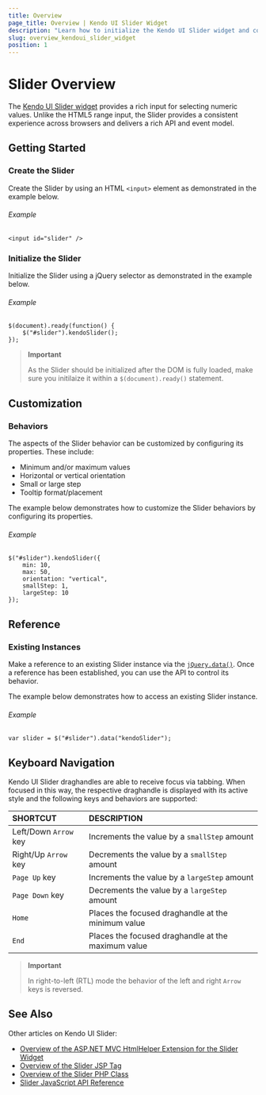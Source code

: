 ```yaml
---
title: Overview
page_title: Overview | Kendo UI Slider Widget
description: "Learn how to initialize the Kendo UI Slider widget and configure its behaviors."
slug: overview_kendoui_slider_widget
position: 1
---
```


# Slider Overview

The [Kendo UI Slider widget](http://demos.telerik.com/kendo-ui/slider) provides a rich input for selecting numeric values. Unlike the HTML5 range input, the Slider provides a consistent experience across browsers and delivers a rich API and event model.

## Getting Started

### Create the Slider

Create the Slider by using an HTML `<input>` element as demonstrated in the example below.

###### Example

    <input id="slider" />

### Initialize the Slider

Initialize the Slider using a jQuery selector as demonstrated in the example below.

###### Example

    $(document).ready(function() {
        $("#slider").kendoSlider();
    });

> **Important**  
>
> As the Slider should be initialized after the DOM is fully loaded, make sure you initilaize it within a `$(document).ready()` statement.

## Customization

### Behaviors

The aspects of the Slider behavior can be customized by configuring its properties. These include:

*   Minimum and/or maximum values
*   Horizontal or vertical orientation
*   Small or large step
*   Tooltip format/placement

The example below demonstrates how to customize the Slider behaviors by configuring its properties.

###### Example

    $("#slider").kendoSlider({
        min: 10,
        max: 50,
        orientation: "vertical",
        smallStep: 1,
        largeStep: 10
    });

## Reference

### Existing Instances

Make a reference to an existing Slider instance via the [`jQuery.data()`](http://api.jquery.com/jQuery.data/). Once a reference has been established, you can use the API to control its behavior.

The example below demonstrates how to access an existing Slider instance.

###### Example

    var slider = $("#slider").data("kendoSlider");

## Keyboard Navigation

Kendo UI Slider draghandles are able to receive focus via tabbing. When focused in this way, the respective draghandle is displayed with its active style and the following keys and behaviors are supported:

| SHORTCUT						| DESCRIPTION				                         |
|:---                           |:---                                                |
| Left/Down `Arrow` key         | Increments the value by a `smallStep` amount       |
| Right/Up `Arrow` key          | Decrements the value by a `smallStep` amount       |
| `Page Up` key                 | Increments the value by a `largeStep` amount       |
| `Page Down` key               | Decrements the value by a `largeStep` amount       |
| `Home`                        | Places the focused draghandle at the minimum value |
| `End`                         | Places the focused draghandle at the maximum value |

> **Important**
>
> In right-to-left (RTL) mode the behavior of the left and right `Arrow` keys is reversed.

## See Also

Other articles on Kendo UI Slider:

* [Overview of the ASP.NET MVC HtmlHelper Extension for the Slider Widget](/aspnet-mvc/helpers/slider/overview)
* [Overview of the Slider JSP Tag](/jsp/tags/slider/overview)
* [Overview of the Slider PHP Class](/php/widgets/slider/overview)
* [Slider JavaScript API Reference](/api/javascript/ui/slider)
